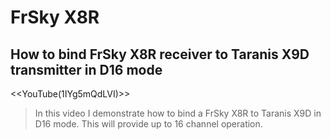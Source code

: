# FrSky X8R

## How to bind FrSky X8R receiver to Taranis X9D transmitter in D16 mode

<<YouTube(1IYg5mQdLVI)>>

> In this video I demonstrate how to bind a FrSky X8R to Taranis X9D in D16 mode. This will provide up to 16 channel operation.